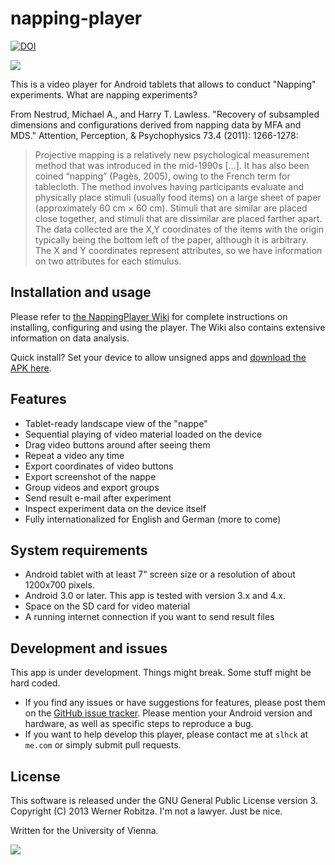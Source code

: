 napping-player
==============

[![DOI](https://zenodo.org/badge/9330/slhck/napping-player.svg)](http://dx.doi.org/10.5281/zenodo.14283)

![](https://dl.dropbox.com/u/84665/quassumm/nplayer.png)

This is a video player for Android tablets that allows to conduct "Napping" experiments. What are napping experiments?

From Nestrud, Michael A., and Harry T. Lawless. "Recovery of subsampled dimensions and configurations derived from napping data by MFA and MDS." Attention, Perception, & Psychophysics 73.4 (2011): 1266-1278:

> Projective mapping is a relatively new psychological measurement method that was introduced in the mid-1990s […]. It has also been coined “napping” (Pagès, 2005), owing to the French term for tablecloth. The method involves having participants evaluate and physically place stimuli (usually food items) on a large sheet of paper (approximately 60 cm × 60 cm). Stimuli that are similar are placed close together, and stimuli that are dissimilar are placed farther apart. The data collected are the X,Y coordinates of the items with the origin typically being the bottom left of the paper, although it is arbitrary. The X and Y coordinates represent attributes, so we have information on two attributes for each stimulus.

## Installation and usage

Please refer to [the NappingPlayer Wiki](https://github.com/slhck/napping-player/wiki) for complete instructions on installing, configuring and using the player.
The Wiki also contains extensive information on data analysis.

Quick install? Set your device to allow unsigned apps and [download the APK here](https://dl.dropboxusercontent.com/u/84665/quassumm/napping-player.apk).

## Features

- Tablet-ready landscape view of the "nappe"
- Sequential playing of video material loaded on the device
- Drag video buttons around after seeing them
- Repeat a video any time
- Export coordinates of video buttons
- Export screenshot of the nappe
- Group videos and export groups
- Send result e-mail after experiment
- Inspect experiment data on the device itself
- Fully internationalized for English and German (more to come)

## System requirements

- Android tablet with at least 7" screen size or a resolution of about 1200x700 pixels.
- Android 3.0 or later. This app is tested with version 3.x and 4.x.
- Space on the SD card for video material
- A running internet connection if you want to send result files

## Development and issues

This app is under development. Things might break. Some stuff might be hard coded.

- If you find any issues or have suggestions for features, please post them on the [GitHub issue tracker](https://github.com/slhck/napping-player/issues). Please mention your Android version and hardware, as well as specific steps to reproduce a bug.
- If you want to help develop this player, please contact me at `slhck` at `me.com` or simply submit pull requests.

## License

This software is released under the GNU General Public License version 3. Copyright (C) 2013 Werner Robitza. I'm not a lawyer. Just be nice.

Written for the University of Vienna.

![](https://dl.dropbox.com/u/84665/quassumm/univie.gif)


